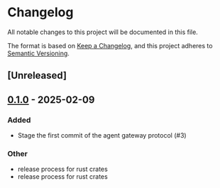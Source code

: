 # Changelog

All notable changes to this project will be documented in this file.

The format is based on [Keep a Changelog](https://keepachangelog.com/en/1.0.0/),
and this project adheres to [Semantic Versioning](https://semver.org/spec/v2.0.0.html).

## [Unreleased]

## [0.1.0](https://github.com/agntcy/agp/releases/tag/agp-gw-service-v0.1.0) - 2025-02-09

### Added

- Stage the first commit of the agent gateway protocol (#3)

### Other

- release process for rust crates
- release process for rust crates
